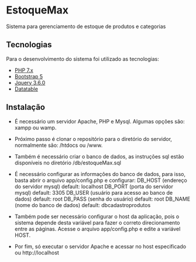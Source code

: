 # EstoqueMax
Sistema para gerenciamento de estoque de produtos e categorias

## Tecnologias
Para o desenvolvimento do sistema foi utilizado as tecnologias:
- [PHP 7.x](https://www.php.net/)
- [Bootstrap 5](https://getbootstrap.com/docs/5.0/getting-started/introduction/)
- [Jquery 3.6.0](https://jquery.com)
- [Datatable](https://datatables.net/)

## Instalação
- É necessário um servidor Apache, PHP e Mysql. Algumas opções são: xampp ou wamp.

- Próximo passo é clonar o repositório para o diretório do servidor, normalmente são: /htdocs ou /www.

- Também é necessário criar o banco de dados, as instruções sql estão disponíveis no diretório /db/estoqueMax.sql

- É necessário configurar as informações do banco de dados, para isso, basta abrir o arquivo app/config.php e configurar:
DB_HOST (endereço do servidor mysql) default: localhost
DB_PORT (porta do servidor mysql)  default: 3305
DB_USER (usuário para acesso ao banco de dados) default: root
DB_PASS (senha do usuário) default: root
DB_NAME (nome do banco de dados) default: dbcadastroprodutos

- Também pode ser necessário configurar o host da aplicação, pois o sistema depende desta variável para fazer o correto direcionamento entre as páginas. Acesse o arquivo app/config.php e edite a variável HOST. 

- Por fim, só executar o servidor Apache e acessar no host especificado ou http://localhost